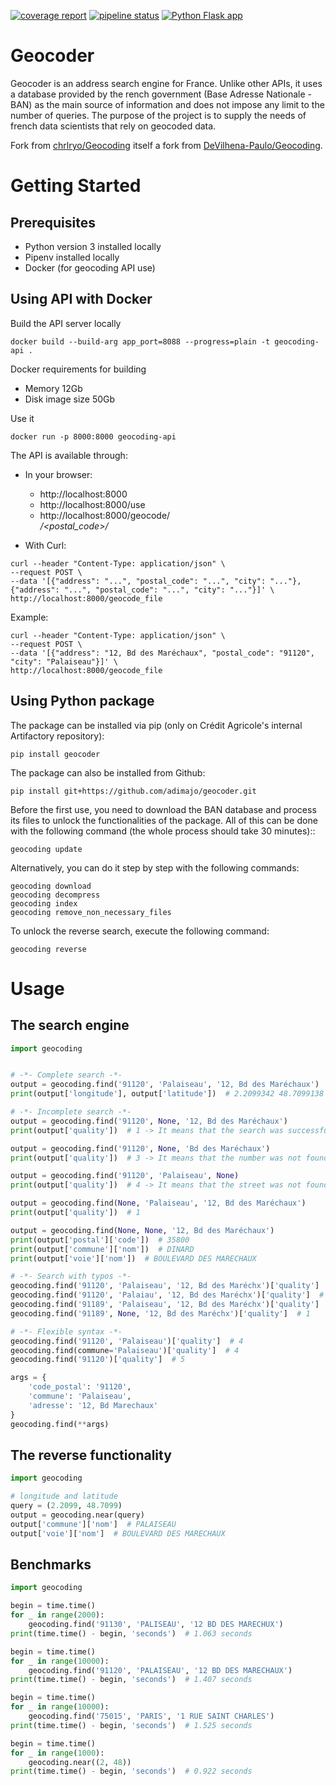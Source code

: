 [![coverage report](https://gitlab.ca.cib/GIT/RCI/DA/geocoder/geocoder/badges/master/coverage.svg)](https://gitlab.ca.cib/GIT/RCI/DA/geocoder/geocoder/-/commits/master)
[![pipeline status](https://gitlab.ca.cib/GIT/RCI/DA/geocoder/geocoder/badges/master/pipeline.svg)](https://gitlab.ca.cib/GIT/RCI/DA/geocoder/geocoder/-/commits/master)
[![Python Flask app](https://github.com/adimajo/geocoder/actions/workflows/python-flask.yml/badge.svg?branch=master)](https://github.com/adimajo/geocoder/actions/workflows/python-flask.yml)

Geocoder
========

Geocoder is an address search engine for France.
Unlike other APIs, it uses a database provided by the 
rench government
(Base Adresse Nationale - BAN) as the main source of information and does
not impose any limit to the number of queries. The purpose of the project
is to supply the needs of french data scientists that rely on geocoded data.

Fork from [chrlryo/Geocoding](https://github.com/chrlryo/Geocoding) itself
a fork from [DeVilhena-Paulo/Geocoding](https://github.com/DeVilhena-Paulo/Geocoding).


Getting Started
===============

Prerequisites
-------------

* Python version 3 installed locally
* Pipenv installed locally
* Docker (for geocoding API use)

Using API with Docker
---------------------

Build the API server locally

```shell
docker build --build-arg app_port=8088 --progress=plain -t geocoding-api .
```

Docker requirements for building

* Memory 12Gb
* Disk image size 50Gb

Use it

```shell
docker run -p 8000:8000 geocoding-api
```
The API is available through:

* In your browser:

  * http://localhost:8000
  * http://localhost:8000/use
  * http://localhost:8000/geocode/<address>/<postal_code>/<city>

* With Curl:

```shell
curl --header "Content-Type: application/json" \
--request POST \
--data '[{"address": "...", "postal_code": "...", "city": "..."}, {"address": "...", "postal_code": "...", "city": "..."}]' \
http://localhost:8000/geocode_file
```

Example:

```shell
curl --header "Content-Type: application/json" \
--request POST \
--data '[{"address": "12, Bd des Maréchaux", "postal_code": "91120", "city": "Palaiseau"}]' \
http://localhost:8000/geocode_file
```

Using Python package
--------------------

The package can be installed via pip (only on Crédit Agricole's internal Artifactory repository):

```shell
pip install geocoder
```

The package can also be installed from Github:

```shell
pip install git+https://github.com/adimajo/geocoder.git
```

Before the first use, you need to download the BAN database and process its files to unlock the functionalities of the package. All of this can be done with the following command (the whole process should take 30 minutes)::

```shell
geocoding update
```

Alternatively, you can do it step by step with the following commands:

```shell
geocoding download
geocoding decompress
geocoding index
geocoding remove_non_necessary_files
```

To unlock the reverse search, execute the following command:

```shell
geocoding reverse
```

Usage
=====

The search engine
-----------------

```python
import geocoding


# -*- Complete search -*-
output = geocoding.find('91120', 'Palaiseau', '12, Bd des Maréchaux')
print(output['longitude'], output['latitude'])  # 2.2099342 48.7099138

# -*- Incomplete search -*-
output = geocoding.find('91120', None, '12, Bd des Maréchaux')
print(output['quality'])  # 1 -> It means that the search was successful

output = geocoding.find('91120', None, 'Bd des Maréchaux')
print(output['quality'])  # 3 -> It means that the number was not found

output = geocoding.find('91120', 'Palaiseau', None)
print(output['quality'])  # 4 -> It means that the street was not found

output = geocoding.find(None, 'Palaiseau', '12, Bd des Maréchaux')
print(output['quality'])  # 1

output = geocoding.find(None, None, '12, Bd des Maréchaux')
print(output['postal']['code'])  # 35800
print(output['commune']['nom'])  # DINARD
print(output['voie']['nom'])  # BOULEVARD DES MARECHAUX

# -*- Search with typos -*-
geocoding.find('91120', 'Palaiseau', '12, Bd des Maréchx')['quality']  # 1
geocoding.find('91120', 'Palaiau', '12, Bd des Maréchx')['quality']  # 1
geocoding.find('91189', 'Palaiseau', '12, Bd des Maréchx')['quality']  # 1
geocoding.find('91189', None, '12, Bd des Maréchx')['quality']  # 1

# -*- Flexible syntax -*-
geocoding.find('91120', 'Palaiseau')['quality']  # 4
geocoding.find(commune='Palaiseau')['quality']  # 4
geocoding.find('91120')['quality']  # 5

args = {
    'code_postal': '91120',
    'commune': 'Palaiseau',
    'adresse': '12, Bd Marechaux'
}
geocoding.find(**args)
```

The reverse functionality
-------------------------

```python
import geocoding

# longitude and latitude
query = (2.2099, 48.7099)
output = geocoding.near(query)
output['commune']['nom']  # PALAISEAU
output['voie']['nom']  # BOULEVARD DES MARECHAUX
```

Benchmarks
----------

```python
import geocoding

begin = time.time()
for _ in range(2000):
    geocoding.find('91130', 'PALISEAU', '12 BD DES MARECHUX')
print(time.time() - begin, 'seconds')  # 1.063 seconds

begin = time.time()
for _ in range(10000):
    geocoding.find('91120', 'PALAISEAU', '12 BD DES MARECHAUX')
print(time.time() - begin, 'seconds')  # 1.407 seconds

begin = time.time()
for _ in range(10000):
    geocoding.find('75015', 'PARIS', '1 RUE SAINT CHARLES')
print(time.time() - begin, 'seconds')  # 1.525 seconds

begin = time.time()
for _ in range(1000):
    geocoding.near((2, 48))
print(time.time() - begin, 'seconds')  # 0.922 seconds
```
